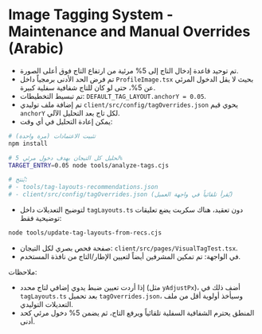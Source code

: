 # Image Tagging System - Maintenance and Manual Overrides (Arabic)

- تم توحيد قاعدة إدخال التاج إلى 5% مرئية من ارتفاع التاج فوق أعلى الصورة.
- تم فرض الحد الأدنى برمجياً داخل `ProfileImage.tsx` بحيث لا يقل الدخول المرئي عن 5%، حتى لو كان للتاج شفافية سفلية كبيرة.
- تم تبسيط التخطيطات: `DEFAULT_TAG_LAYOUT.anchorY = 0.05`.
- تم إضافة ملف توليدي `client/src/config/tagOverrides.json` يحوي قيم `anchorY` لكل تاج بعد التحليل الآلي.
- يمكن إعادة التحليل في أي وقت:

```bash
# تثبيت الاعتمادات (مرة واحدة)
npm install

# تحليل كل التيجان بهدف دخول مرئي 5%
TARGET_ENTRY=0.05 node tools/analyze-tags.cjs

# يُنتج:
# - tools/tag-layouts-recommendations.json
# - client/src/config/tagOverrides.json (يُقرأ تلقائياً في واجهة العميل)
```

- لتوضيح التعديلات داخل `tagLayouts.ts` دون تعقيد، هناك سكربت يضع تعليقات توضيحية فقط:

```bash
node tools/update-tag-layouts-from-recs.cjs
```

- صفحة فحص بصري لكل التيجان: `client/src/pages/VisualTagTest.tsx`.
- في الواجهة: تم تمكين المشرفين أيضاً لتعيين الإطار/التاج من نافذة المستخدم.

ملاحظات:
- إذا أردت تعيين ضبط يدوي إضافي لتاج محدد (مثل `yAdjustPx`)، أضف ذلك في `tagLayouts.ts` بعد تحميل `tagOverrides.json`، وسيأخذ أولوية أقل من ملف التعديلات التوليدي.
- المنطق يحترم الشفافية السفلية تلقائياً ويرفع التاج، ثم يضمن 5% دخول مرئي كحد أدنى.
